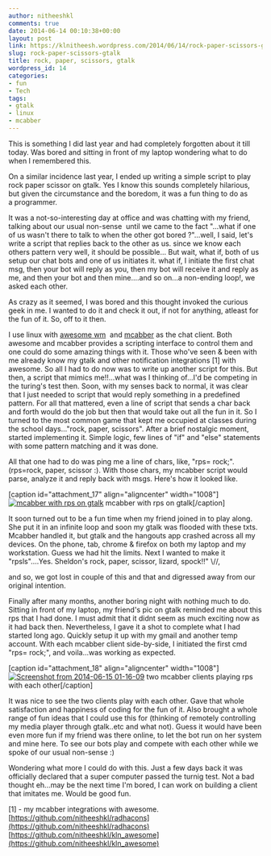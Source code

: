 ```yaml
---
author: nitheeshkl
comments: true
date: 2014-06-14 00:10:38+00:00
layout: post
link: https://klnitheesh.wordpress.com/2014/06/14/rock-paper-scissors-gtalk/
slug: rock-paper-scissors-gtalk
title: rock, paper, scissors, gtalk
wordpress_id: 14
categories:
- fun
- Tech
tags:
- gtalk
- linux
- mcabber
---
```


This is something I did last year and had completely forgotten about it till today. Was bored and sitting in front of my laptop wondering what to do when I remembered this.

On a similar incidence last year, I ended up writing a simple script to play rock paper scissor on gtalk. Yes I know this sounds completely hilarious, but given the circumstance and the boredom, it was a fun thing to do as a programmer.

It was a not-so-interesting day at office and was chatting with my friend, talking about our usual non-sense  until we came to the fact "...what if one of us wasn't there to talk to when the other got bored ?"...well, I said, let's write a script that replies back to the other as us. since we know each others pattern very well, it should be possible... But wait, what if, both of us setup our chat bots and one of us initiates it. what if, I initiate the first chat msg, then your bot will reply as you, then my bot will receive it and reply as me, and then your bot and then mine....and so on...a non-ending loop!, we asked each other.

As crazy as it seemed, I was bored and this thought invoked the curious geek in me. I wanted to do it and check it out, if not for anything, atleast for the fun of it. So, off to it then.




I use linux with [awesome wm](http://awesome.naquadah.org/)  and [mcabber](http://mcabber.com/) as the chat client. Both awesome and mcabber provides a scripting interface to control them and one could do some amazing things with it. Those who've seen &amp; been with me already know my gtalk and other notification integrations [1] with awesome. So all I had to do now was to write up another script for this. But then, a script that mimics me!!...what was I thinking of...I'd be competing in the turing's test then. Soon, with my senses back to normal, it was clear that I just needed to script that would reply something in a predefined pattern. For all that mattered, even a line of script that sends a char back and forth would do the job but then that would take out all the fun in it. So I turned to the most common game that kept me occupied at classes during the school days..."rock, paper, scissors". After a brief nostalgic moment, started implementing it. Simple logic, few lines of "if" and "else" statements with some pattern matching and it was done.




All that one had to do was ping me a line of chars, like, "rps= rock;". (rps=rock, paper, scissor :). With those chars, my mcabber script would parse, analyze it and reply back with msgs. Here's how it looked like.

[caption id="attachment_17" align="aligncenter" width="1008"][![mcabber with rps on gtalk](https://klnitheesh.files.wordpress.com/2014/06/screenshot-from-2014-06-15-00-24-09.png?w=1008)](https://klnitheesh.files.wordpress.com/2014/06/screenshot-from-2014-06-15-00-24-09.png) mcabber with rps on gtalk[/caption]

It soon turned out to be a fun time when my friend joined in to play along. She put it in an infinite loop and soon my gtalk was flooded with these txts. Mcabber handled it, but gtalk and the hangouts app crashed across all my devices. On the phone, tab, chrome &amp; firefox on both my laptop and my workstation. Guess we had hit the limits. Next I wanted to make it "rpsls"....Yes. Sheldon's rock, paper, scissor, lizard, spock!!" \\//,

and so, we got lost in couple of this and that and digressed away from our original intention.

Finally after many months, another boring night with nothing much to do. Sitting in front of my laptop, my friend's pic on gtalk reminded me about this rps that I had done. I must admit that it didnt seem as much exciting now as it had back then. Nevertheless, I gave it a shot to complete what I had started long ago. Quickly setup it up with my gmail and another temp account. With each mcabber client side-by-side, I initiated the first cmd "rps= rock;", and voila...was working as expected.

[caption id="attachment_18" align="aligncenter" width="1008"][![Screenshot from 2014-06-15 01-16-09](https://klnitheesh.files.wordpress.com/2014/06/screenshot-from-2014-06-15-01-16-09.png?w=1008)](https://klnitheesh.files.wordpress.com/2014/06/screenshot-from-2014-06-15-01-16-09.png) two mcabber clients playing rps with each other[/caption]

It was nice to see the two clients play with each other. Gave that whole satisfaction and happiness of coding for the fun of it. Also brought a whole range of fun ideas that I could use this for (thinking of remotely controlling my media player through gtalk..etc and what not). Guess it would have been even more fun if my friend was there online, to let the bot run on her system and mine here. To see our bots play and compete with each other while we spoke of our usual non-sense :)

Wondering what more I could do with this. Just a few days back it was officially declared that a super computer passed the turnig test. Not a bad thought eh...may be the next time I'm bored, I can work on building a client that imitates me. Would be good fun.

[1] - my mcabber integrations with awesome.
[https://github.com/nitheeshkl/radhacons](https://github.com/nitheeshkl/radhacons)
[https://github.com/nitheeshkl/kln_awesome](https://github.com/nitheeshkl/kln_awesome)




